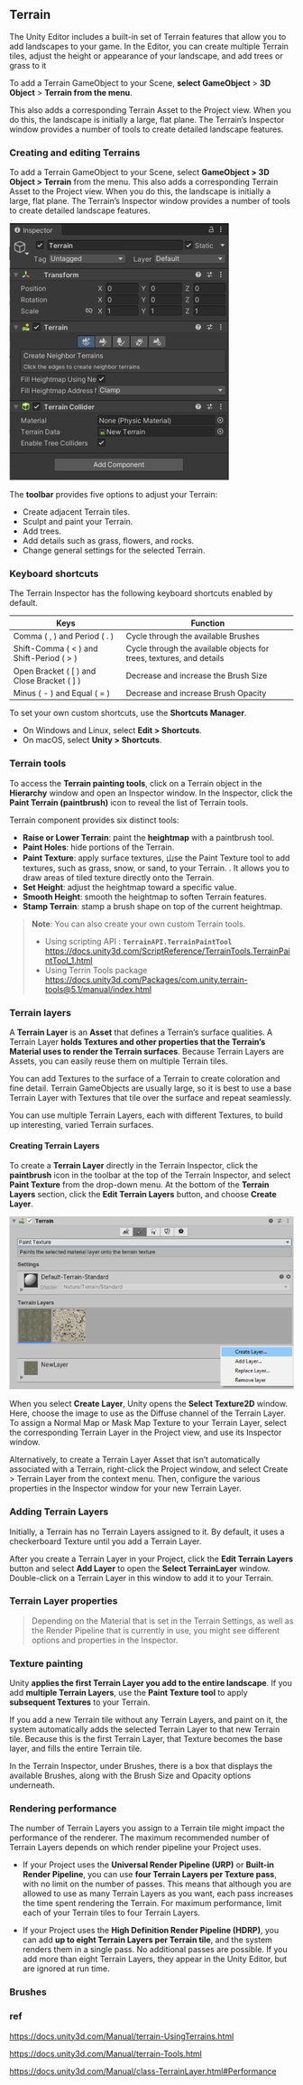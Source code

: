 ## Terrain

The Unity Editor includes a built-in set of Terrain features that allow you to add landscapes to your game. In the Editor, you can create multiple Terrain tiles, adjust the height or appearance of your landscape, and add trees or grass to it

 
To add a Terrain GameObject to your Scene, **select GameObject** > **3D Object** > **Terrain from the menu**. 
 
This also adds a corresponding Terrain Asset to the Project view. When you do this, the landscape is initially a large, flat plane. The Terrain’s Inspector window provides a number of tools to create detailed landscape features.
 
 
### Creating and editing Terrains

To add a Terrain GameObject to your Scene, select **GameObject > 3D Object > Terrain** from the menu. This also adds a corresponding Terrain Asset to the Project view. When you do this, the landscape is initially a large, flat plane. The Terrain’s Inspector window provides a number of tools to create detailed landscape features.


![](./img/Terrain.png)

The **toolbar** provides five options to adjust your Terrain:

-   Create adjacent Terrain tiles.
-   Sculpt and paint your Terrain.
-   Add trees.
-   Add details such as grass, flowers, and rocks.
-   Change general settings for the selected Terrain.


### Keyboard shortcuts
The Terrain Inspector has the following keyboard shortcuts enabled by default.
 
 
| Keys | Function |
| --- | --- |
| Comma ( , ) and Period ( . ) | Cycle through the available Brushes |
| Shift-Comma ( < ) and Shift-Period ( > ) | Cycle through the available objects for trees, textures, and details |
| Open Bracket ( [ ) and Close Bracket ( ] ) | Decrease and increase the Brush Size |
| Minus ( - ) and Equal ( = ) | Decrease and increase Brush Opacity |

To set your own custom shortcuts, use the **Shortcuts Manager**.

- On Windows and Linux, select **Edit > Shortcuts**.
- On macOS, select **Unity > Shortcuts**.


### Terrain tools
To access the **Terrain painting tools**, click on a Terrain object in the **Hierarchy** window and open an Inspector window. In the Inspector, click the **Paint Terrain (paintbrush)** icon to reveal the list of Terrain tools.

Terrain component provides six distinct tools:

-   **Raise or Lower Terrain**: paint the **heightmap** with a paintbrush tool.
-   **Paint Holes**: hide portions of the Terrain.
-   **Paint Texture**: apply surface textures, 山se the Paint Texture tool to add textures, such as grass, snow, or sand, to your Terrain.
. It allows you to draw areas of tiled texture directly onto the Terrain. 
-   **Set Height**: adjust the heightmap toward a specific value.
-   **Smooth Height**: smooth the heightmap to soften Terrain features.
-   **Stamp Terrain**: stamp a brush shape on top of the current heightmap.

> **Note**: You can also create your own custom Terrain tools.
> - Using scripting API : **`TerrainAPI.TerrainPaintTool`** \
>   https://docs.unity3d.com/ScriptReference/TerrainTools.TerrainPaintTool_1.html
> - Using Terrin Tools package \
>   https://docs.unity3d.com/Packages/com.unity.terrain-tools@5.1/manual/index.html

### Terrain layers
A **Terrain Layer** is an **Asset** that defines a Terrain’s surface qualities. A Terrain Layer **holds Textures
 and other properties that the Terrain’s Material uses to render the Terrain surfaces**. Because Terrain Layers are Assets, you can easily reuse them on multiple Terrain tiles.


You can add Textures to the surface of a Terrain to create coloration and fine detail. Terrain GameObjects are usually large, so it is best to use a base Terrain Layer with Textures that tile over the surface and repeat seamlessly. 
 
You can use multiple Terrain Layers, each with different Textures, to build up interesting, varied Terrain surfaces. 
 
#### Creating Terrain Layers
To create a **Terrain Layer** directly in the Terrain Inspector, click the **paintbrush** icon in the toolbar
 at the top of the Terrain Inspector, and select **Paint Texture** from the drop-down menu. At the bottom of the **Terrain Layers** section, click the **Edit Terrain Layers** button, and choose **Create Layer**.

![](./img/1.4-CreateLayer.png)

When you select **Create Layer**, Unity opens the **Select Texture2D** window. Here, choose the image to use as the Diffuse channel of the Terrain Layer. To assign a Normal Map
 or Mask Map Texture to your Terrain Layer, select the corresponding Terrain Layer in the Project view, and use its Inspector window.

Alternatively, to create a Terrain Layer Asset that isn’t automatically associated with a Terrain, right-click the Project window, and select Create > Terrain Layer from the context menu. Then, configure the various properties in the Inspector window for your new Terrain Layer.


### Adding Terrain Layers
Initially, a Terrain has no Terrain Layers assigned to it. By default, it uses a checkerboard Texture until you add a Terrain Layer.

After you create a Terrain Layer in your Project, click the **Edit Terrain Layers** button and select **Add Layer** to open the **Select TerrainLayer** window. Double-click on a Terrain Layer in this window to add it to your Terrain.


### Terrain Layer properties
> Depending on the Material that is set in the Terrain Settings, as well as the Render Pipeline that is currently in use, you might see different options and properties in the Inspector.

### Texture painting
Unity **applies the first Terrain Layer you add to the entire landscape**. If you add **multiple Terrain Layers**, use the **Paint Texture tool** to apply **subsequent Textures** to your Terrain.

If you add a new Terrain tile without any Terrain Layers, and paint on it, the system automatically adds the selected Terrain Layer to that new Terrain tile. Because this is the first Terrain Layer, that Texture becomes the base layer, and fills the entire Terrain tile.

In the Terrain Inspector, under Brushes, there is a box that displays the available Brushes, along with the Brush Size and Opacity options underneath.


### Rendering performance
The number of Terrain Layers you assign to a Terrain tile might impact the performance of the renderer. The maximum recommended number of Terrain Layers depends on which render pipeline your Project uses.
 
 
- If your Project uses the **Universal Render Pipeline (URP)** or **Built-in Render Pipeline**, you can use **four Terrain Layers per Texture pass**, with no limit on the number of passes. This means that although you are allowed to use as many Terrain Layers as you want, each pass increases the time spent rendering the Terrain. For maximum performance, limit each of your Terrain tiles to four Terrain Layers.

- If your Project uses the **High Definition Render Pipeline (HDRP)**, you can add **up to eight Terrain Layers per Terrain tile**, and the system renders them in a single pass. No additional passes are possible. If you add more than eight Terrain Layers, they appear in the Unity Editor, but are ignored at run time.


### Brushes






### ref
https://docs.unity3d.com/Manual/terrain-UsingTerrains.html

https://docs.unity3d.com/Manual/terrain-Tools.html

https://docs.unity3d.com/Manual/class-TerrainLayer.html#Performance
